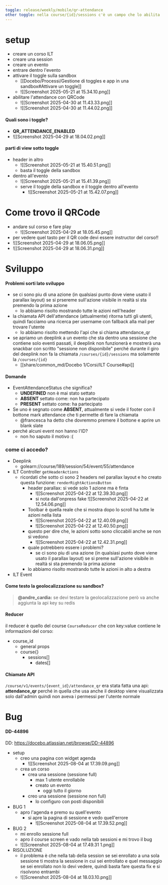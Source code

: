 ```yaml
---
toggle: release/weekly/mobile/qr-attendance
other toggle: nella course/{id}/sessions c'è un campo che lo abilita
---
```

# setup
* creare un corso ILT
* creare una session
* creare un evento
* entrare dentro l'evento
* attivare il toggle sulla sandbox 
	* [[Docebo/Processi/Gestione di toggles e app in una sandbox#Attivare un toggle]]
	* ![[Screenshot 2025-05-21 at 15.34.10.png]]
* abilitare l'attendance con QRCode
	* ![[Screenshot 2025-04-30 at 11.43.33.png]]
	* ![[Screenshot 2025-04-30 at 11.44.02.png]]

#### Quali sono i toggle?
* **QR_ATTENDANCE_ENABLED** 
* ![[Screenshot 2025-04-29 at 18.04.02.png]]

#### parti di view sotto toggle
* header in altro
	* ![[Screenshot 2025-05-21 at 15.40.51.png]]
	* basta il toggle della sandbox
* dentro all'evento
	* ![[Screenshot 2025-05-21 at 15.41.39.png]]
	* serve il toggle della sandbox e il toggle dentro all'evento
		* ![[Screenshot 2025-05-21 at 15.42.07.png]]
# Come trovo il QRCode
* andare sul corso e fare play
	* ![[Screenshot 2025-04-29 at 18.05.45.png]]
* per vedere quel tasto per il QR code devi essere instructor del corso!!
* ![[Screenshot 2025-04-29 at 18.06.05.png]]
* ![[Screenshot 2025-04-29 at 18.06.31.png]]


# Sviluppo
#### Problemi sorti lato sviluppo
* se ci sono piu di una azione (in qualsiasi punto dove viene usato il parallax layout) se si prsereme sull'azione visibile in realtà si sta premendo la prima azione
	* lo abbiamo risolto mostrando tutte le azioni nell'header
* la chiamata API dell'attendance (attualmente) ritorna tutti gli utenti, quindi facciamo una ricerca per username con fallback alla mail per trovare l'utente
	* lo abbiamo risolto mettendo l'api che si chiama attendance_qr
* se apriamo un deeplink a un evento che sta dentro una sessione che contiene solo eventi passati, il deeplink non funzionerà e mostrerà una snackbar con scritto "sessione non disponibile" perché durante il giro del deeplink non fa la chiamata `/courses/{id}/sessions` ma solamente la `/courses/{id}`
	* [[share/common_md/Docebo 1/Corsi/ILT Course#api]]

#### Domande
* EventAttendanceStatus che significa?
	* **UNDEFINED** non è mai stato settato
	* **ABSENT** settato come: non ha partecipato
	* **PRESENT** settato come: ha partecipato
* Se uno è segnato come **ABSENT**, attualmente si vede il footer con il bottone mark attendance che ti permette di fare la chiamata
	* @francesca ha detto che dovremmo premere il bottone e aprire un blank slate
* perché alcuni event non hanno l'ID?
	* non ho saputo il motivo :(

### come ci accedo?

* Deeplink
	* golearn://course/189/session/54/event/55/attendance
* ILT Controller `getHeaderActions`
	* ricordati che sotto ci sono 2 headers nel parallax layout e ho creato questa funzione: `renderRightActionsButton` 
		* header parallax: si vede solo 1 azione ma è finta
			* ![[Screenshot 2025-04-22 at 12.39.30.png]]
			* si nota dall'onpress fake ![[Screenshot 2025-04-22 at 12.54.06.png]]
		* Toolbar è quella reale che si mostra dopo lo scroll ha tutte le azioni nella lista
			* ![[Screenshot 2025-04-22 at 12.40.09.png]]
			* ![[Screenshot 2025-04-22 at 12.40.50.png]]
		* questo per dire che, le azioni sotto sono cliccabili anche se non si vedono
			* ![[Screenshot 2025-04-22 at 12.42.31.png]]
		* quale potrebbero essere i problemi?
			* se ci sono piu di una azione (in qualsiasi punto dove viene usato il parallax layout) se si preme sull'azione visibile in realtà si sta premendo la prima azione
		* lo abbiamo risolto mostrando tutte le azioni in alto a destra
* ILT Event

#### Come testo la geolocalizzazione su sandbox?
> **@andre_cardia:** 
> se devi testare la geolocalizzazione però va anche aggiunta la api key su redis


#### Reducer
il reducer è quello del course `CourseReducer` che con key:value contiene le informazioni del corso:

* course_id
	* general props
	* course{}
		* sessions[]
			* dates[]

#### Chiamate API
`/course/v1/events/{event_id}/attendance_qr`
era stata fatta una api: **attendance_qr** perché in quella che usa anche il desktop viene visualizzata solo dall'admin quindi non aveva i permessi per l'utente normale 


# Bug

#### DD-44896
DD: https://docebo.atlassian.net/browse/DD-44896
* setup
	* creo una pagina con widget agenda
		* ![[Screenshot 2025-08-04 at 17.39.09.png]]
	* crea un corso
		* crea una sessione (sessione full)
			* max 1 utente enrollabile
			* creato un evento
				* oggi tutto il giorno
		* creo una sessione (sessione non full)
			* lo configuro con posti disponibili
* BUG 1
	* apro l'agenda e premo su quell'evento
		* si apre la pagina di sessione e vedo quell'errore
			* ![[Screenshot 2025-08-04 at 17.39.52.png]]
* BUG 2 
	* mi enrollo sessione full
	* apro il course screen e vado nella tab sessioni e mi trovo il bug
	* ![[Screenshot 2025-08-04 at 17.49.31 1.png]]
* RISOLUZIONE
	* il problema è che nella tab della session se sei enrollato a una sola sessione ti mostra la sessione in cui sei entrollato e quel messaggio se sei enrollato non lo devi vedere, quindi basta fare questa fix e si risolvono entrambi
	* ![[Screenshot 2025-08-04 at 18.03.10.png]]